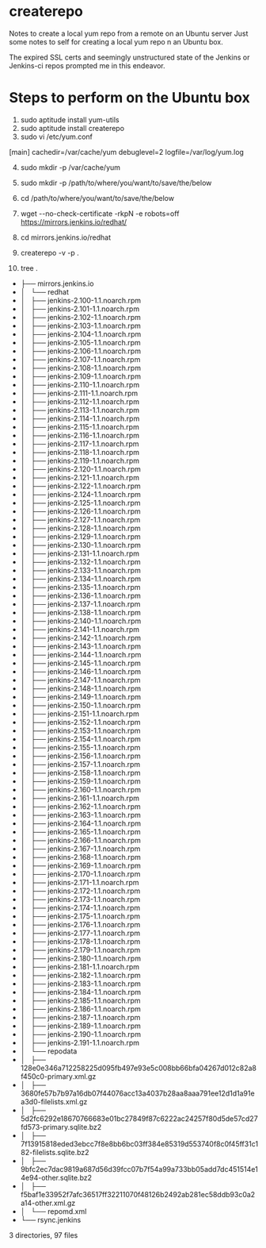 # createrepo
Notes to create a local yum repo from a remote on an Ubuntu server
Just some notes to self for creating a local yum repo n an Ubuntu box.

The expired SSL certs and seemingly unstructured state of the Jenkins or Jenkins-ci repos prompted me in this endeavor.

# Steps to perform on the Ubuntu box
1) sudo aptitude install yum-utils
2) sudo aptitude install createrepo
3) sudo vi /etc/yum.conf
 

[main]
cachedir=/var/cache/yum
debuglevel=2
logfile=/var/log/yum.log

4) sudo mkdir -p /var/cache/yum
5) sudo mkdir -p /path/to/where/you/want/to/save/the/below
6) cd /path/to/where/you/want/to/save/the/below
7) wget --no-check-certificate -rkpN -e robots=off  https://mirrors.jenkins.io/redhat/
8) cd mirrors.jenkins.io/redhat
9) createrepo -v -p .

10) tree
.
* ├── mirrors.jenkins.io
* │   └── redhat
* │       ├── jenkins-2.100-1.1.noarch.rpm
* │       ├── jenkins-2.101-1.1.noarch.rpm
* │       ├── jenkins-2.102-1.1.noarch.rpm
* │       ├── jenkins-2.103-1.1.noarch.rpm
* │       ├── jenkins-2.104-1.1.noarch.rpm
* │       ├── jenkins-2.105-1.1.noarch.rpm
* │       ├── jenkins-2.106-1.1.noarch.rpm
* │       ├── jenkins-2.107-1.1.noarch.rpm
* │       ├── jenkins-2.108-1.1.noarch.rpm
* │       ├── jenkins-2.109-1.1.noarch.rpm
* │       ├── jenkins-2.110-1.1.noarch.rpm
* │       ├── jenkins-2.111-1.1.noarch.rpm
* │       ├── jenkins-2.112-1.1.noarch.rpm
* │       ├── jenkins-2.113-1.1.noarch.rpm
* │       ├── jenkins-2.114-1.1.noarch.rpm
* │       ├── jenkins-2.115-1.1.noarch.rpm
* │       ├── jenkins-2.116-1.1.noarch.rpm
* │       ├── jenkins-2.117-1.1.noarch.rpm
* │       ├── jenkins-2.118-1.1.noarch.rpm
* │       ├── jenkins-2.119-1.1.noarch.rpm
* │       ├── jenkins-2.120-1.1.noarch.rpm
* │       ├── jenkins-2.121-1.1.noarch.rpm
* │       ├── jenkins-2.122-1.1.noarch.rpm
* │       ├── jenkins-2.124-1.1.noarch.rpm
* │       ├── jenkins-2.125-1.1.noarch.rpm
* │       ├── jenkins-2.126-1.1.noarch.rpm
* │       ├── jenkins-2.127-1.1.noarch.rpm
* │       ├── jenkins-2.128-1.1.noarch.rpm
* │       ├── jenkins-2.129-1.1.noarch.rpm
* │       ├── jenkins-2.130-1.1.noarch.rpm
* │       ├── jenkins-2.131-1.1.noarch.rpm
* │       ├── jenkins-2.132-1.1.noarch.rpm
* │       ├── jenkins-2.133-1.1.noarch.rpm
* │       ├── jenkins-2.134-1.1.noarch.rpm
* │       ├── jenkins-2.135-1.1.noarch.rpm
* │       ├── jenkins-2.136-1.1.noarch.rpm
* │       ├── jenkins-2.137-1.1.noarch.rpm
* │       ├── jenkins-2.138-1.1.noarch.rpm
* │       ├── jenkins-2.140-1.1.noarch.rpm
* │       ├── jenkins-2.141-1.1.noarch.rpm
* │       ├── jenkins-2.142-1.1.noarch.rpm
* │       ├── jenkins-2.143-1.1.noarch.rpm
* │       ├── jenkins-2.144-1.1.noarch.rpm
* │       ├── jenkins-2.145-1.1.noarch.rpm
* │       ├── jenkins-2.146-1.1.noarch.rpm
* │       ├── jenkins-2.147-1.1.noarch.rpm
* │       ├── jenkins-2.148-1.1.noarch.rpm
* │       ├── jenkins-2.149-1.1.noarch.rpm
* │       ├── jenkins-2.150-1.1.noarch.rpm
* │       ├── jenkins-2.151-1.1.noarch.rpm
* │       ├── jenkins-2.152-1.1.noarch.rpm
* │       ├── jenkins-2.153-1.1.noarch.rpm
* │       ├── jenkins-2.154-1.1.noarch.rpm
* │       ├── jenkins-2.155-1.1.noarch.rpm
* │       ├── jenkins-2.156-1.1.noarch.rpm
* │       ├── jenkins-2.157-1.1.noarch.rpm
* │       ├── jenkins-2.158-1.1.noarch.rpm
* │       ├── jenkins-2.159-1.1.noarch.rpm
* │       ├── jenkins-2.160-1.1.noarch.rpm
* │       ├── jenkins-2.161-1.1.noarch.rpm
* │       ├── jenkins-2.162-1.1.noarch.rpm
* │       ├── jenkins-2.163-1.1.noarch.rpm
* │       ├── jenkins-2.164-1.1.noarch.rpm
* │       ├── jenkins-2.165-1.1.noarch.rpm
* │       ├── jenkins-2.166-1.1.noarch.rpm
* │       ├── jenkins-2.167-1.1.noarch.rpm
* │       ├── jenkins-2.168-1.1.noarch.rpm
* │       ├── jenkins-2.169-1.1.noarch.rpm
* │       ├── jenkins-2.170-1.1.noarch.rpm
* │       ├── jenkins-2.171-1.1.noarch.rpm
* │       ├── jenkins-2.172-1.1.noarch.rpm
* │       ├── jenkins-2.173-1.1.noarch.rpm
* │       ├── jenkins-2.174-1.1.noarch.rpm
* │       ├── jenkins-2.175-1.1.noarch.rpm
* │       ├── jenkins-2.176-1.1.noarch.rpm
* │       ├── jenkins-2.177-1.1.noarch.rpm
* │       ├── jenkins-2.178-1.1.noarch.rpm
* │       ├── jenkins-2.179-1.1.noarch.rpm
* │       ├── jenkins-2.180-1.1.noarch.rpm
* │       ├── jenkins-2.181-1.1.noarch.rpm
* │       ├── jenkins-2.182-1.1.noarch.rpm
* │       ├── jenkins-2.183-1.1.noarch.rpm
* │       ├── jenkins-2.184-1.1.noarch.rpm
* │       ├── jenkins-2.185-1.1.noarch.rpm
* │       ├── jenkins-2.186-1.1.noarch.rpm
* │       ├── jenkins-2.187-1.1.noarch.rpm
* │       ├── jenkins-2.189-1.1.noarch.rpm
* │       ├── jenkins-2.190-1.1.noarch.rpm
* │       ├── jenkins-2.191-1.1.noarch.rpm
* │       └── repodata
* │           ├── 128e0e346a712258225d095fb497e93e5c008bb66bfa04267d012c82a8f450c0-primary.xml.gz
* │           ├── 3680fe57b7b97a16db07f44076acc13a4037b28aa8aaa791ee12d1d1a91ea3d0-filelists.xml.gz
* │           ├── 5d2fc6292e18670766683e01bc27849f87c6222ac24257f80d5de57cd27fd573-primary.sqlite.bz2
* │           ├── 7f13915818eded3ebcc7f8e8bb6bc03ff384e85319d553740f8c0f45ff31c182-filelists.sqlite.bz2
* │           ├── 9bfc2ec7dac9819a687d56d39fcc07b7f54a99a733bb05add7dc451514e14e94-other.sqlite.bz2
* │           ├── f5baf1e33952f7afc36517ff32211070f48126b2492ab281ec58ddb93c0a2a14-other.xml.gz
* │           └── repomd.xml
* └── rsync.jenkins

3 directories, 97 files
